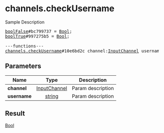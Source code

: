 # channels.checkUsername

Sample Description

<pre>
<a href="../constructor/boolFalse.md">boolFalse</a>#bc799737 = <a href="../type/Bool.md">Bool</a>;
<a href="../constructor/boolTrue.md">boolTrue</a>#997275b5 = <a href="../type/Bool.md">Bool</a>;

---functions---
<a href="../method/channels.checkUsername.md">channels.checkUsername</a>#10e6bd2c channel:<a href="../type/InputChannel.md">InputChannel</a> username:<a href="../type/string.md">string</a> = <a href="../type/Bool.md">Bool</a>;</pre>
## Parameters

| Name | Type | Description |
|------|:----:|-------------|
| **channel** | <a href="../type/InputChannel.md">InputChannel</a> | Param description |
| **username** | <a href="../type/string.md">string</a> | Param description |

## Result

<a href="../type/Bool.md">Bool</a>

